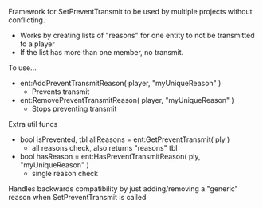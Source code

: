 Framework for SetPreventTransmit to be used by multiple projects without conflicting.
- Works by creating lists of "reasons" for one entity to not be transmitted to a player
- If the list has more than one member, no transmit.


To use...
- ent:AddPreventTransmitReason( player, "myUniqueReason" )
    - Prevents transmit
- ent:RemovePreventTransmitReason( player, "myUniqueReason" )
    - Stops preventing transmit


Extra util funcs

- bool isPrevented, tbl allReasons = ent:GetPreventTransmit( ply )
    - all reasons check, also returns "reasons" tbl
- bool hasReason = ent:HasPreventTransmitReason( ply, "myUniqueReason" )
    - single reason check


Handles backwards compatibility by just adding/removing a "generic" reason when SetPreventTransmit is called
